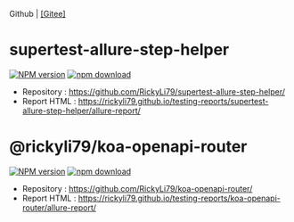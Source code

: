 Github | [[Gitee]](./README.gitee.md)

# supertest-allure-step-helper
[![NPM version][npm-image-1]][npm-url-1]
[![npm download][download-image-1]][download-url-1]

[npm-image-1]: https://img.shields.io/npm/v/supertest-allure-step-helper.svg?style=flat-square
[npm-url-1]: https://npmjs.org/package/supertest-allure-step-helper
[download-image-1]: https://img.shields.io/npm/dm/supertest-allure-step-helper.svg?style=flat-square
[download-url-1]: https://npmjs.org/package/supertest-allure-step-helper

- Repository : https://github.com/RickyLi79/supertest-allure-step-helper/
- Report HTML : https://rickyli79.github.io/testing-reports/supertest-allure-step-helper/allure-report/
  
# @rickyli79/koa-openapi-router
[![NPM version][npm-image-2]][npm-url-2]
[![npm download][download-image-2]][download-url-2]

[npm-image-2]: https://img.shields.io/npm/v/@rickyli79/koa-openapi-router.svg?style=flat-square
[npm-url-2]: https://npmjs.org/package/@rickyli79/koa-openapi-router
[download-image-2]: https://img.shields.io/npm/dm/@rickyli79/koa-openapi-router.svg?style=flat-square
[download-url-2]: https://npmjs.org/package/@rickyli79/koa-openapi-router

- Repository : https://github.com/RickyLi79/koa-openapi-router/
- Report HTML : https://rickyli79.github.io/testing-reports/koa-openapi-router/allure-report/